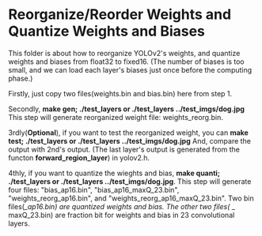 # Reorganize/Reorder Weights and Quantize Weights and Biases
This folder is about how to reorganize YOLOv2's weights, and quantize weights and biases from float32 to fixed16. (The number of biases is too small, and we can load each layer's biases just once before the computing phase.)

Firstly, just copy two files(weights.bin and bias.bin) here from step 1.

Secondly, __make gen; ./test_layers or ./test_layers ../test_imgs/dog.jpg__ This step will generate reorganized weight file: weights_reorg.bin.

3rdly(__Optional__), if you want to test the reorganized weight, you can __make test; ./test_layers or ./test_layers ../test_imgs/dog.jpg__ And, compare the output with 2nd's output. (The last layer's output is generated from the functon __forward_region_layer__) in yolov2.h.

4thly, if you want to quantize the wieghts and bias, __make quanti; ./test_layers or ./test_layers ../test_imgs/dog.jpg__. This step will generate four files: "bias_ap16.bin",  "bias_ap16_maxQ_23.bin", "weights_reorg_ap16.bin", and "weights_reorg_ap16_maxQ_23.bin". Two bin files(*_ap16.bin) are quantized weights and bias. The other two files(* _ maxQ_23.bin) are fraction bit for weights and bias in 23 convolutional layers.

